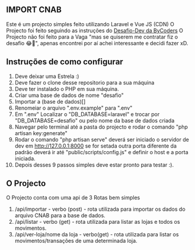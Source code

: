 ## IMPORT CNAB

Este é um projecto simples feito utilizando Laravel e Vue JS (CDN)
O Projecto foi feito seguindo as instruções do [Desafio-Dev da ByCoders](https://github.com/ByCodersTec/desafio-dev)
O Projecto não foi feito para a Vaga "mas se quiserem me contratar fiz o desafio 😂🤣", apenas encontrei por aí achei interessante e decidi fazer xD.

## Instruções de como configurar

1. Deve deixar uma Estrela :)
2. Deve fazer o clone desse repositorio para a sua máquina
3. Deve ter instalado o PHP em sua máquina.
4. Criar uma base de dados de nome "desafio"
5. Importar a (base de dados)[]
6. Renomeiar o arquivo ".env.example" para ".env"
7. Em ".env" Localizar o "DB_DATABASE=laravel" e trocar por "DB_DATABASE=desafio" ou pelo nome da base de dados criada
8. Navegar pelo terminal até a pasta do projecto e rodar o comando "php artisan key:generate"
9. Rodar o comando "php artisan serve" deverá ser iniciado o servidor de dev em http://127.0.0.1:8000 se for setada outra porta diferente da padrão deverá ir até "public/scripts/config.js" e definir o host e a porta iniciada.
10. Depois desses 9 passos simples deve estar pronto para testar :).

## O Projecto

O Projecto conta com uma api de 3 Rotas bem simples

1. /api/importar - verbo (post) - rota utilizada para importar os dados do arquivo CNAB para a base de dados.
2. /api/listar - verbo (get) - rota utilizada para listar as lojas e todos os movimentos.
3. /api/ver-loja/nome da loja - verbo(get) - rota utilizada para listar os movimentos/transações de uma determinada loja.